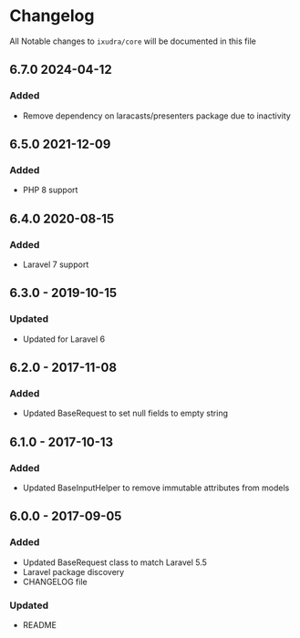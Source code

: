 # Changelog

All Notable changes to `ixudra/core` will be documented in this file

## 6.7.0 2024-04-12
### Added
- Remove dependency on laracasts/presenters package due to inactivity

## 6.5.0 2021-12-09
### Added
- PHP 8 support

## 6.4.0 2020-08-15
### Added
- Laravel 7 support

## 6.3.0 - 2019-10-15
### Updated
- Updated for Laravel 6


## 6.2.0 - 2017-11-08
### Added
- Updated BaseRequest to set null fields to empty string


## 6.1.0 - 2017-10-13
### Added
- Updated BaseInputHelper to remove immutable attributes from models


## 6.0.0 - 2017-09-05
### Added
- Updated BaseRequest class to match Laravel 5.5
- Laravel package discovery
- CHANGELOG file

### Updated
- README



